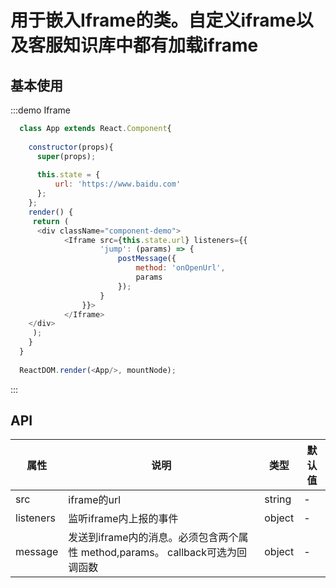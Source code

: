 # 用于嵌入Iframe的类。自定义iframe以及客服知识库中都有加载iframe

## 基本使用


:::demo Iframe
```js
  class App extends React.Component{
  
    constructor(props){
      super(props);
      
      this.state = {
          url: 'https://www.baidu.com'
      };
    };
    render() {
     return (
      <div className="component-demo">
            <Iframe src={this.state.url} listeners={{
                    'jump': (params) => {
                        postMessage({
                            method: 'onOpenUrl',
                            params
                        });
                    }
                }}>
            </Iframe>                       
    </div>
     );
    }
  }
  
  ReactDOM.render(<App/>, mountNode);
```
:::


## API

| 属性      | 说明                                                                          | 类型   | 默认值 |
| --------- | ----------------------------------------------------------------------------- | ------ | ------ |
| src       | iframe的url                                                                   | string | -      |
| listeners | 监听iframe内上报的事件                                                        | object | -      |
| message   | 发送到iframe内的消息。必须包含两个属性 method,params。 callback可选为回调函数 | object | -      |



